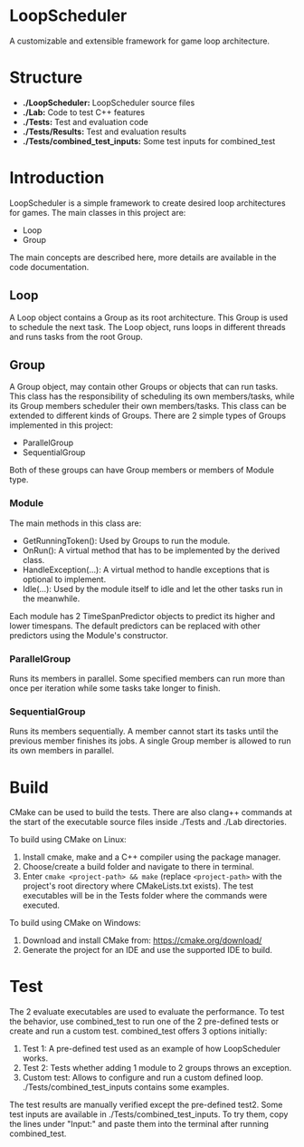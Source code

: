 # LoopScheduler

A customizable and extensible framework for game loop architecture.

# Structure

- **./LoopScheduler:** LoopScheduler source files
- **./Lab:** Code to test C++ features
- **./Tests:** Test and evaluation code
- **./Tests/Results:** Test and evaluation results
- **./Tests/combined_test_inputs:** Some test inputs for combined_test

# Introduction

LoopScheduler is a simple framework to create desired loop architectures for games.
The main classes in this project are:

  - Loop
  - Group

The main concepts are described here, more details are available in the code documentation.

## Loop

A Loop object contains a Group as its root architecture.
This Group is used to schedule the next task.
The Loop object, runs loops in different threads and runs tasks from the root Group.

## Group

A Group object, may contain other Groups or objects that can run tasks.
This class has the responsibility of scheduling its own members/tasks, while its Group members scheduler their own members/tasks.
This class can be extended to different kinds of Groups.
There are 2 simple types of Groups implemented in this project:
  - ParallelGroup
  - SequentialGroup

Both of these groups can have Group members or members of Module type.

### Module

The main methods in this class are:

  - GetRunningToken(): Used by Groups to run the module.
  - OnRun(): A virtual method that has to be implemented by the derived class.
  - HandleException(...): A virtual method to handle exceptions that is optional to implement.
  - Idle(...): Used by the module itself to idle and let the other tasks run in the meanwhile.

Each module has 2 TimeSpanPredictor objects to predict its higher and lower timespans.
The default predictors can be replaced with other predictors using the Module's constructor.

### ParallelGroup

Runs its members in parallel.
Some specified members can run more than once per iteration while some tasks take longer to finish.

### SequentialGroup

Runs its members sequentially.
A member cannot start its tasks until the previous member finishes its jobs.
A single Group member is allowed to run its own members in parallel.

# Build

CMake can be used to build the tests.
There are also clang++ commands at the start of the executable source files inside ./Tests and ./Lab directories.

To build using CMake on Linux:

  1. Install cmake, make and a C++ compiler using the package manager.
  2. Choose/create a build folder and navigate to there in terminal.
  3. Enter `cmake <project-path> && make` (replace `<project-path>` with the project's root directory where CMakeLists.txt exists).
     The test executables will be in the Tests folder where the commands were executed.

To build using CMake on Windows:

  1. Download and install CMake from: https://cmake.org/download/
  2. Generate the project for an IDE and use the supported IDE to build.

# Test

The 2 evaluate executables are used to evaluate the performance.
To test the behavior, use combined_test to run one of the 2 pre-defined tests or create and run a custom test.
combined_test offers 3 options initially:

  1. Test 1: A pre-defined test used as an example of how LoopScheduler works.
  2. Test 2: Tests whether adding 1 module to 2 groups throws an exception.
  3. Custom test: Allows to configure and run a custom defined loop. ./Tests/combined_test_inputs contains some examples.

The test results are manually verified except the pre-defined test2.
Some test inputs are available in ./Tests/combined_test_inputs.
To try them, copy the lines under "Input:" and paste them into the terminal after running combined_test.
